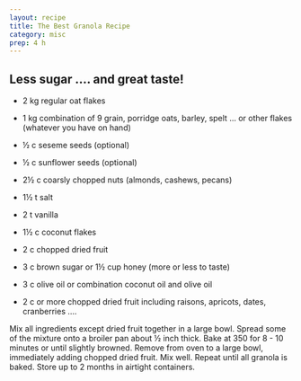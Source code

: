 ```yaml
---
layout: recipe
title: The Best Granola Recipe
category: misc
prep: 4 h
---
```

Less sugar .... and great taste!
---
- 2 kg regular oat flakes
- 1 kg combination of 9 grain, porridge oats, barley, spelt ... or other flakes (whatever you have on hand)
- ½ c seseme seeds (optional)
- ½ c sunflower seeds (optional)
- 2½ c coarsly chopped nuts (almonds, cashews, pecans)
- 1½ t salt
- 2 t vanilla
- 1½ c coconut flakes
- 2 c chopped dried fruit
- 3 c brown sugar or 1½ cup honey (more or less to taste)
- 3 c olive oil or combination coconut oil and olive oil

- 2 c or more chopped dried fruit including raisons, apricots, dates, cranberries ....

Mix all ingredients except dried fruit together in a large bowl. 
Spread some of the mixture onto a broiler pan about ½ inch thick. Bake at 350 for 8 - 10
minutes or until slightly browned. Remove from oven to a large bowl, immediately adding chopped dried fruit. Mix well. Repeat until all granola is baked. 
Store up to 2 months in airtight containers.
